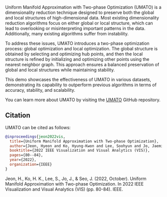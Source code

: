
Uniform Manifold Approximation with Two-phase Optimization (UMATO) is a dimensionality reduction technique designed to preserve both the global and local structures of high-dimensional data. Most existing dimensionality reduction algorithms focus on either global or local structure, which can lead to overlooking or misinterpreting important patterns in the data. Additionally, many existing algorithms suffer from instability.

To address these issues, UMATO introduces a two-phase optimization process: global optimization and local optimization. The global structure is obtained by selecting and optimizing hub points, and then the local structure is refined by initializing and optimizing other points using the nearest neighbor graph. This approach ensures a balanced preservation of global and local structures while maintaining stability.

This demo showcases the effectiveness of UMATO in various datasets, demonstrating its capability to outperform previous algorithms in terms of accuracy, stability, and scalability.

You can learn more about UMATO by visiting the [UMATO](https://github.com/hyungkwonko/umato) GitHub repository.

## Citation

UMATO can be cited as follows:

```bibtex
@inproceedings{jeon2022vis,
  title={Uniform Manifold Approximation with Two-phase Optimization},
  author={Jeon, Hyeon and Ko, Hyung-Kwon and Lee, Soohyun and Jo, Jaemin and Seo, Jinwook},
  booktitle={2022 IEEE Visualization and Visual Analytics (VIS)},
  pages={80--84},
  year={2022},
  organization={IEEE}
}
```

Jeon, H., Ko, H. K., Lee, S., Jo, J., & Seo, J. (2022, October). Uniform Manifold Approximation with Two-phase Optimization. In 2022 IEEE Visualization and Visual Analytics (VIS) (pp. 80-84). IEEE.
